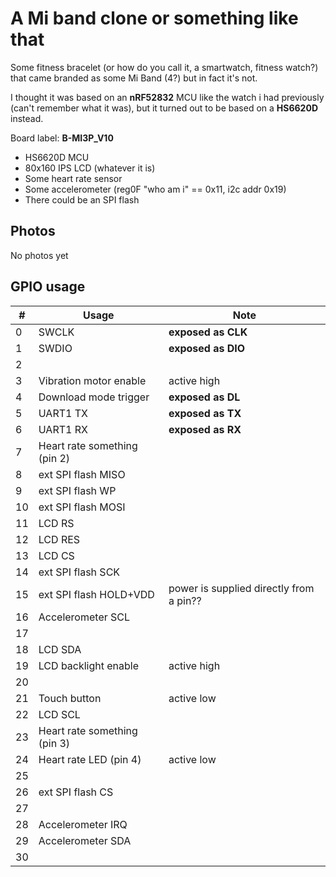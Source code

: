 # A Mi band clone or something like that

Some fitness bracelet (or how do you call it, a smartwatch, fitness watch?)
that came branded as some Mi Band (4?) but in fact it's not.

I thought it was based on an **nRF52832** MCU like the watch i had previously (can't remember what it was),
but it turned out to be based on a **HS6620D** instead.

Board label: **B-MI3P_V10**

- HS6620D MCU
- 80x160 IPS LCD (whatever it is)
- Some heart rate sensor
- Some accelerometer (reg0F "who am i" == 0x11, i2c addr 0x19)
- There could be an SPI flash

## Photos

No photos yet

## GPIO usage

|  #  |            Usage             |        Note        |
|-----|------------------------------|--------------------|
|   0 | SWCLK                        | **exposed as CLK** |
|   1 | SWDIO                        | **exposed as DIO** |
|   2 |                              |                    |
|   3 | Vibration motor enable       | active high        |
|   4 | Download mode trigger        | **exposed as DL**  |
|   5 | UART1 TX                     | **exposed as TX**  |
|   6 | UART1 RX                     | **exposed as RX**  |
|   7 | Heart rate something (pin 2) |                    |
|   8 | ext SPI flash MISO           |                    |
|   9 | ext SPI flash WP             |                    |
|  10 | ext SPI flash MOSI           |                    |
|  11 | LCD RS                       |                    |
|  12 | LCD RES                      |                    |
|  13 | LCD CS                       |                    |
|  14 | ext SPI flash SCK            |                    |
|  15 | ext SPI flash HOLD+VDD       | power is supplied directly from a pin?? |
|  16 | Accelerometer SCL            |                    |
|  17 |                              |                    |
|  18 | LCD SDA                      |                    |
|  19 | LCD backlight enable         | active high        |
|  20 |                              |                    |
|  21 | Touch button                 | active low         |
|  22 | LCD SCL                      |                    |
|  23 | Heart rate something (pin 3) |                    |
|  24 | Heart rate LED (pin 4)       | active low         |
|  25 |                              |                    |
|  26 | ext SPI flash CS             |                    |
|  27 |                              |                    |
|  28 | Accelerometer IRQ            |                    |
|  29 | Accelerometer SDA            |                    |
|  30 |                              |                    |
